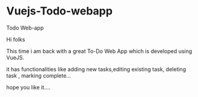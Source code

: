 # Vuejs-Todo-webapp
Todo Web-app

Hi folks

This time i am back with a great To-Do Web App which is developed using VueJS.

it has functionalities like adding new tasks,editing existing task, deleting task , marking complete...


hope you like it....
